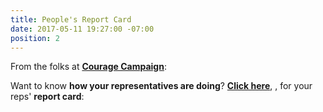 ```yaml
---
title: People's Report Card
date: 2017-05-11 19:27:00 -07:00
position: 2
---
```


From the folks at **[Courage Campaign](https://www.couragecampaign.org/)**:

Want to know **how your representatives are doing**?  [**Click here**](http://www.couragescore.org/), , for your reps' **report card**:


